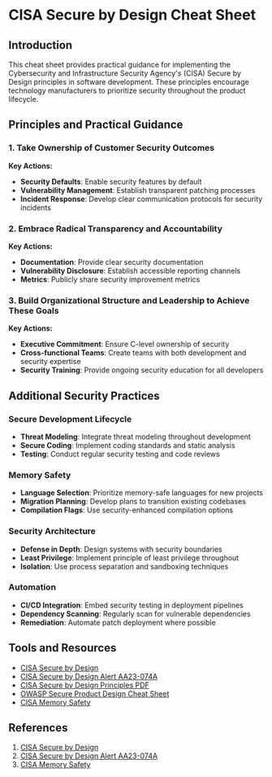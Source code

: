 # CISA Secure by Design Cheat Sheet

## Introduction

This cheat sheet provides practical guidance for implementing the Cybersecurity and Infrastructure Security Agency's (CISA) Secure by Design principles in software development. These principles encourage technology manufacturers to prioritize security throughout the product lifecycle.

## Principles and Practical Guidance

### 1. Take Ownership of Customer Security Outcomes

**Key Actions:**

- **Security Defaults**: Enable security features by default
- **Vulnerability Management**: Establish transparent patching processes
- **Incident Response**: Develop clear communication protocols for security incidents

### 2. Embrace Radical Transparency and Accountability

**Key Actions:**

- **Documentation**: Provide clear security documentation
- **Vulnerability Disclosure**: Establish accessible reporting channels
- **Metrics**: Publicly share security improvement metrics

### 3. Build Organizational Structure and Leadership to Achieve These Goals

**Key Actions:**

- **Executive Commitment**: Ensure C-level ownership of security
- **Cross-functional Teams**: Create teams with both development and security expertise
- **Security Training**: Provide ongoing security education for all developers

## Additional Security Practices

### Secure Development Lifecycle

- **Threat Modeling**: Integrate threat modeling throughout development
- **Secure Coding**: Implement coding standards and static analysis
- **Testing**: Conduct regular security testing and code reviews

### Memory Safety

- **Language Selection**: Prioritize memory-safe languages for new projects
- **Migration Planning**: Develop plans to transition existing codebases
- **Compilation Flags**: Use security-enhanced compilation options

### Security Architecture

- **Defense in Depth**: Design systems with security boundaries
- **Least Privilege**: Implement principle of least privilege throughout
- **Isolation**: Use process separation and sandboxing techniques

### Automation

- **CI/CD Integration**: Embed security testing in deployment pipelines
- **Dependency Scanning**: Regularly scan for vulnerable dependencies
- **Remediation**: Automate patch deployment where possible

## Tools and Resources

- [CISA Secure by Design](https://www.cisa.gov/securebydesign)
- [CISA Secure by Design Alert AA23-074A](https://www.cisa.gov/news-events/cybersecurity-advisories/aa23-074a)
- [CISA Secure by Design Principles PDF](https://www.cisa.gov/sites/default/files/2023-10/SecureByDesign_1025_508c.pdf)
- [OWASP Secure Product Design Cheat Sheet](Secure_Product_Design_Cheat_Sheet.md)
- [CISA Memory Safety](https://www.cisa.gov/topics/cybersecurity-best-practices/secure-by-design-and-default/memory-safety)

## References

1. [CISA Secure by Design](https://www.cisa.gov/securebydesign)
2. [CISA Secure by Design Alert AA23-074A](https://www.cisa.gov/news-events/cybersecurity-advisories/aa23-074a)
3. [CISA Memory Safety](https://www.cisa.gov/topics/cybersecurity-best-practices/secure-by-design-and-default/memory-safety)
